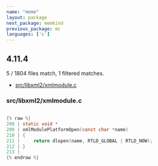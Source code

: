 ```yaml
---
name: "meme"
layout: package
next_package: memkind
previous_package: mc
languages: ['c']
---
```

## 4.11.4
5 / 1804 files match, 1 filtered matches.

 - [src/libxml2/xmlmodule.c](#srclibxml2xmlmodulec)

### src/libxml2/xmlmodule.c

```c

{% raw %}
208 | static void *
209 | xmlModulePlatformOpen(const char *name)
210 | {
211 |     return dlopen(name, RTLD_GLOBAL | RTLD_NOW);
212 | }
213 | 
{% endraw %}

```